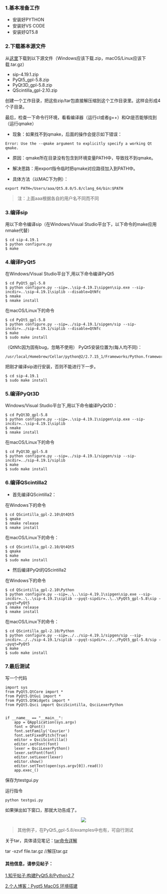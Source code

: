 ### 1.基本准备工作
* 安装好PYTHON
* 安装好VS CODE
* 安装好QT5.8

### 2.下载基本源文件

从[这里](https://sourceforge.net/projects/pyqt/files/)下载到以下源文件（Windows应该下载.zip，macOS/Linux应该下载.tar.gz）

* sip-4.19.1.zip
* PyQt5_gpl-5.8.zip
* PyQt3D_gpl-5.8.zip
* QScintilla_gpl-2.10.zip

创建一个工作目录，把这些zip/tar包直接解压缩到这个工作目录里。这样会形成4个子目录。

最后，检查一下命令行环境，看看编译器（运行cl或者g++）和Qt是否能够找到（运行qmake）

* 现象：如果找不到qmake，后面的操作会提示如下错误：
  
```
Error: Use the --qmake argument to explicitly specify a working Qt qmake.
```

* 原因：qmake所在目录没有包含到环境变量PATH中，导致找不到qmake。

* 解决思路：用export指令临时把qmake对应路径加入到PATH中。

* 具体方法（以MAC下为例）：
```
export PATH=/Users/aaa/Qt5.8.0/5.8/clang_64/bin:$PATH
```
>注：上面aaa根据各自的用户名不同而不同
### 3.编译sip
用以下命令编译sip（在Windows/Visual Studio平台下，以下命令的make应用nmake代替）
```
$ cd sip-4.19.1
$ python configure.py
$ make
```

### 4.编译PyQt5
在Windows/Visual Studio平台下,用以下命令编译PyQt5
```
$ cd PyQt5_gpl-5.8
$ python configure.py --sip=..\sip-4.19.1\sipgen\sip.exe --sip-incdir=..\sip-4.19.1\siplib --disable=QtNfc
$ nmake
$ nmake install
```
在macOS/Linux下的命令
```
$ cd PyQt5_gpl-5.8
$ python configure.py --sip=../sip-4.19.1/sipgen/sip --sip-incdir=../sip-4.19.1/siplib --disable=QtNfc
$ make
$ sudo make install
```
（QtNfc因为固有bug，忽略不使用）
PyQt5安装位置为(每人均不同)：
```
/usr/local/Homebrew/Cellar/python@2/2.7.15_1/Frameworks/Python.framework/Versions/2.7/share/sip/PyQt5/
```

把刚才编译sip进行安装，否则不能进行下一步。
```
$ cd sip-4.19.1
$ sudo make install
```

### 5.编译PyQt3D
Windows/Visual Studio平台下,用以下命令编译PyQt3D：
```
$ cd PyQt3D_gpl-5.8
$ python configure.py --sip=..\sip-4.19.1\sipgen\sip.exe --sip-incdir=..\sip-4.19.1\siplib
$ nmake
$ nmake install
```
在macOS/Linux下的命令
```
$ cd PyQt3D_gpl-5.8
$ python configure.py --sip=../sip-4.19.1/sipgen/sip --sip-incdir=../sip-4.19.1/siplib
$ make
$ sudo make install
```

### 6.编译QScintilla2
* 首先编译QScintilla2：

在Windows下的命令
```
$ cd QScintilla_gpl-2.10\Qt4Qt5
$ qmake
$ nmake release
$ nmake install
```
在macOS/Linux下的命令：
```
$ cd QScintilla_gpl-2.10/Qt4Qt5
$ qmake
$ make
$ sudo make install
```
* 然后编译PyQt的QScintilla2

在Windows下的命令
```
$ cd QScintilla_gpl-2.10\Python
$ python configure.py --sip=..\..\sip-4.19.1\sipgen\sip.exe --sip-incdir=..\..\sip-4.19.1\siplib --pyqt-sipdir=..\..\PyQt5_gpl-5.8\sip --pyqt=PyQt5
$ nmake release
$ nmake install
```

在macOS/Linux下的命令：
```
$ cd QScintilla_gpl-2.10/Python
$ python configure.py --sip=../../sip-4.19.1/sipgen/sip --sip-incdir=../../sip-4.19.1/siplib --pyqt-sipdir=../../PyQt5_gpl-5.8/sip --pyqt=PyQt5
$ make
$ sudo make install
```

### 7.最后测试
写一个代码
```
import sys
from PyQt5.QtCore import *
from PyQt5.QtGui import *
from PyQt5.QtWidgets import *
from PyQt5.Qsci import QsciScintilla, QsciLexerPython


if __name__ == "__main__":
    app = QApplication(sys.argv)
    font = QFont()
    font.setFamily('Courier')
    font.setFixedPitch(True)
    editor = QsciScintilla()
    editor.setFont(font)
    lexer = QsciLexerPython()
    lexer.setFont(font)
    editor.setLexer(lexer)
    editor.show()
    editor.setText(open(sys.argv[0]).read())
    app.exec_()
```
保存为testgui.py

运行指令
```
python testgui.py
```
如果弹出如下窗口，那就大功告成了。
<center>
  <img src="https://raw.githubusercontent.com/kingsone995/kingsone995.github.io/master/python/pythongui.png"> 
</center>


>其他例子，在PyQt5_gpl-5.8/examples中也有，可自行测试

关于tar，具体请见笔记：[tar命令详解](https://app.yinxiang.com/shard/s3/nl/1318585/2f8da7e1-6db6-4516-a2b9-03ae3a0b79ca/)

tar -xzvf file.tar.gz //解压tar.gz

#### 其他信息，请参见帖子：
[1.知乎帖子:构建PyQt5.8/Python2.7](https://zhuanlan.zhihu.com/p/25561911)

[2.个人博客：Pyqt5 MacOS 环境搭建](http://blog.justbilt.com/2015/10/17/setup-pyqt5-on-mac/)

